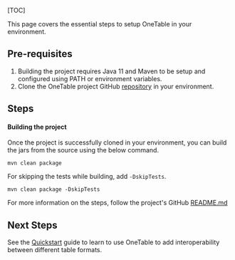 [TOC]

This page covers the essential steps to setup OneTable in your environment.

## Pre-requisites
1. Building the project requires Java 11 and Maven to be setup and configured using PATH or environment variables.
2. Clone the OneTable project GitHub [repository](https://github.com/onetable-io/onetable) in your environment.

## Steps
#### Building the project
Once the project is successfully cloned in your environment, you can build the jars from the source using the below command.

```shell
mvn clean package
```
For skipping the tests while building, add `-DskipTests`.

```shell
mvn clean package -DskipTests
```

For more information on the steps, follow the project's GitHub [README.md](https://github.com/onetable-io/onetable/blob/main/README.md)

## Next Steps
See the [Quickstart]($Creating-Your-First-Interoperable-Table) guide to learn to use OneTable to add interoperability between
different table formats.